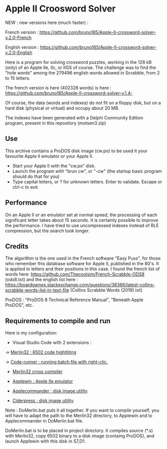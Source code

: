 # Apple II Croosword Solver


NEW : new versions here (much faster) :

French version : https://github.com/bruno185/Apple-II-crossword-solver-v.2.0-French

English version : https://github.com/bruno185/Apple-II-crossword-solver-v.2.0-English

Here is a program for solving crossword puzzles, working in the 128 kB (only) of an Apple IIe, IIc, or IIGS of course.
The challenge was to find the "hole words" among the 279496 english words allowed in Scrabble, from 2 to 15 letters.

The french version is here (402328 words) is here :
https://github.com/bruno185/Apple-II-crossword-solver-v.1.4- 

Of course, the data (words and indexes) do not fit on a floppy disk, but on a hard disk (physical or virtual) and occupy about 20 MB.

The indexes have been generated with a Delphi Community Edition program, present in this repository (motsen3.zip)

## Use
This archive contains a ProDOS disk image (cw.po) to be used it your favourite Apple II emulator or your Apple II.
* Start your Apple II with the "cw.po" disk.
* Launch the program with "brun cw", or "-cw" (the startup basic program should do that for you)
* Type capital letters, or ? for unknown letters. Enter to validate. Escape or ctrl-c to exit.

## Performance
On an Apple II or an emulator set at normal speed, the processing of each significant letter takes about 15 seconds.
It is certainly possible to improve the performance. I have tried to use uncompressed indexes instead of RLE compression, but the search took longer.

## Credits
The algorithm is the one used in the French software "Easy Puss", for those who remember this database software for Apple II, published in the 80's. It is applied to letters and their positions in this case.
I found the french list of words here: https://github.com/Thecoolsim/French-Scrabble-ODS8 (ods8.txt) and the english list here : https://boardgames.stackexchange.com/questions/38366/latest-collins-scrabble-words-list-in-text-file (Collins Scrabble Words (2019).txt)


ProDOS : "ProDOS 8 Technical Reference Manual", "Beneath Apple ProDOS", etc.

## Requirements to compile and run

Here is my configuration:

* Visual Studio Code with 2 extensions :

-> [Merlin32 : 6502 code hightliting](marketplace.visualstudio.com/items?itemName=olivier-guinart.merlin32)

-> [Code-runner :  running batch file with right-clic.](marketplace.visualstudio.com/items?itemName=formulahendry.code-runner)

* [Merlin32 cross compiler](brutaldeluxe.fr/products/crossdevtools/merlin)

* [Applewin : Apple IIe emulator](github.com/AppleWin/AppleWin)

* [Applecommander ; disk image utility](applecommander.sourceforge.net)

* [Ciderpress ; disk image utility](a2ciderpress.com)

Note :
DoMerlin.bat puts it all together. If you want to compile yourself, you will have to adapt the path to the Merlin32 directory, to Applewin and to Applecommander in DoMerlin.bat file.

DoMerlin.bat is to be placed in project directory.
It compiles source (*.s) with Merlin32, copy 6502 binary to a disk image (containg ProDOS), and launch Applewin with this disk in S7,D1.

